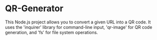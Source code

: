 # QR-Generator
This Node.js project allows you to convert a given URL into a QR code. It uses the 'inquirer' library for command-line input, 'qr-image' for QR code generation, and 'fs' for file system operations.
